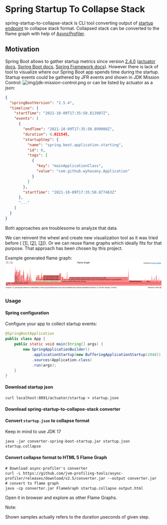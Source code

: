 # Spring Startup To Collapse Stack

spring-startup-to-collapse-stack is CLI tool converting output of 
[startup endpoint](https://docs.spring.io/spring-boot/docs/current/actuator-api/htmlsingle/#startup)
to collapse stack format. Collapsed stack can be converted to the flame graph with help of 
[AsyncProfiler](https://github.com/jvm-profiling-tools/async-profiler).

## Motivation

Spring Boot allows to gather startup metrics since version 
[2.4.0](https://spring.io/blog/2020/11/12/spring-boot-2-4-0-available-now) 
([actuator docs](https://docs.spring.io/spring-boot/docs/current/actuator-api/htmlsingle/#startup), 
[Spring Boot docs](https://docs.spring.io/spring-boot/docs/current/reference/htmlsingle/#features.spring-application.startup-tracking),
[Spring Framework docs](https://docs.spring.io/spring-framework/docs/current/reference/html/core.html#context-functionality-startup)).
However there is lack of tool to visualize where our Spring Boot app spends time during the startup.
Startup events could be gathered by JFR events and shown in JDK Mission Control:
![img/jdk-mission-control.png](img.png)
or can be listed by actuator as a json:
```json
{
  "springBootVersion": "2.5.4",
  "timeline": {
    "startTime": "2021-10-09T17:35:50.813987Z",
    "events": [
      {
        "endTime": "2021-10-09T17:35:50.899008Z",
        "duration": 0.021545,
        "startupStep": {
          "name": "spring.boot.application.starting",
          "id": 0,
          "tags": [
            {
              "key": "mainApplicationClass",
              "value": "com.github.wyhasany.Application"
            }
          ]
        },
        "startTime": "2021-10-09T17:35:50.877463Z"
      },
      "..."
    ]
  }
}
```
Both approaches are troublesome to analyze that data.

We can reinvent the wheel and create new visualization tool as it was tried before (
[[1]](https://ik.am/eventviewer),
[[2]](https://alexey-lapin.github.io/spring-boot-startup-analyzer/),
[[3]](https://spring-boot-startup-analyzer.netlify.app/)).
Or we can reuse flame graphs which ideally fits for that purpose. That approach has been
chosen by this project.

Example generated flame graph:
![img/flamegraph.png](img/flamegraph.png)

### Usage

#### Spring configuration

Configure your app to collect startup events:

```java
@SpringBootApplication
public class App {
    public static void main(String[] args) {
        new SpringApplicationBuilder()
            .applicationStartup(new BufferingApplicationStartup(2048))
            .sources(Application.class)
            .run(args);
    }
}
```

#### Download startup json

```shell
curl localhost:8091/actuator/startup > startup.json
```

#### Download spring-startup-to-collapse-stack converter

#### Convert `startup.json` to collapse format

Keep in mind to use JDK 17
```shell
java -jar converter-spring-boot-startup.jar startup.json startup.collapse
```

#### Convert collapse format to HTML 5 Flame Graph
```shell
# Download async-profiler's converter
curl -L https://github.com/jvm-profiling-tools/async-profiler/releases/download/v2.5/converter.jar --output converter.jar
# convert to flame graph
java -cp converter.jar FlameGraph startup.collapse output.html
```

Open it in browser and explore as other Flame Graphs. 

Note:

Shown samples actually refers to the duration µseconds of given step.

